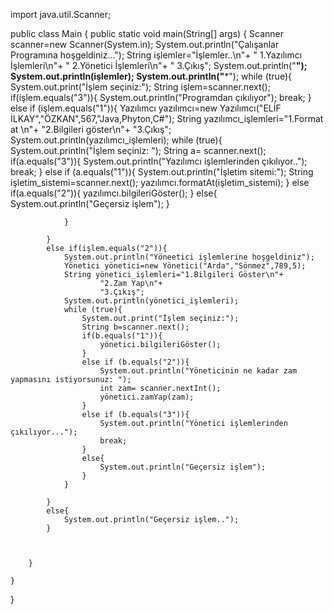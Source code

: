import java.util.Scanner;

public class Main {
    public static void main(String[] args) {
        Scanner scanner=new Scanner(System.in);
        System.out.println("Çalışanlar Programına hoşgeldiniz...");
        String işlemler="İşlemler..\n"+
               " 1.Yazılımcı İşlemleri\n"+
               " 2.Yönetici İşlemleri\n"+
                " 3.Çıkış";
        System.out.println("************************");
        System.out.println(işlemler);
        System.out.println("*************************");
        while (true){
            System.out.print("İşlem seçiniz:");
            String işlem=scanner.next();
            if(işlem.equals("3")){
                System.out.println("Programdan çıkılıyor");
                break;
            }
            else if (işlem.equals("1")){
                Yazılımcı yazılımcı=new Yazılımcı("ELİF İLKAY","ÖZKAN",567,"Java,Phyton,C#");
                String yazılımcı_işlemleri="1.Format at \n"+
                        "2.Bilgileri göster\n"+
                        "3.Çıkış";
                System.out.println(yazılımcı_işlemleri);
                while (true){
                    System.out.println("İşlem seçiniz: ");
                    String a= scanner.next();
                    if(a.equals("3")){
                        System.out.println("Yazılımcı işlemlerinden çıkılıyor..");
                        break;
                    }
                    else if (a.equals("1")){
                        System.out.println("İşletim sitemi:");
                        String işletim_sistemi=scanner.next();
                        yazılımcı.formatAt(işletim_sistemi);
                    }
                    else if(a.equals("2")){
                        yazılımcı.bilgileriGöster();
                    }
                    else{
                        System.out.println("Geçersiz işlem");
                    }

                }

            }
            else if(işlem.equals("2")){
                System.out.println("Yöneetici işlemlerine hoşgeldiniz");
                Yönetici yönetici=new Yönetici("Arda","Sönmez",789,5);
                String yönetici_işlemleri="1.Bilgileri Göster\n"+
                        "2.Zam Yap\n"+
                        "3.Çıkış";
                System.out.println(yönetici_işlemleri);
                while (true){
                    System.out.print("İşlem seçiniz:");
                    String b=scanner.next();
                    if(b.equals("1")){
                        yönetici.bilgileriGöster();
                    }
                    else if (b.equals("2")){
                        System.out.println("Yöneticinin ne kadar zam yapmasını istiyorsunuz: ");
                        int zam= scanner.nextInt();
                        yönetici.zamYap(zam);
                    }
                    else if (b.equals("3")){
                        System.out.println("Yönetici işlemlerinden çıkılıyor...");
                        break;
                    }
                    else{
                        System.out.println("Geçersiz işlem");
                    }
                }

            }
            else{
                System.out.println("Geçersiz işlem..");
            }



        }

    }
}
